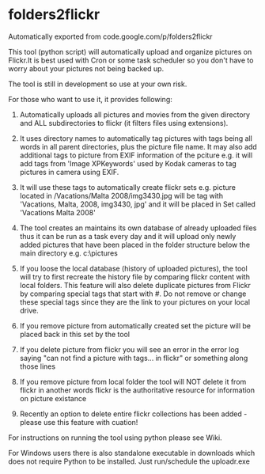 # folders2flickr
Automatically exported from code.google.com/p/folders2flickr

This tool (python script) will automatically upload and organize pictures on Flickr.It is best used with Cron or some task scheduler so you don't have to worry about your pictures not being backed up.

The tool is still in development so use at your own risk.

For those who want to use it, it provides following:

1) Automatically uploads all pictures and movies from the given directory and ALL subdirectories to flickr (it filters files using extensions).

2) It uses directory names to automatically tag pictures with tags being all words in all parent directories, plus the picture file name. It may also add additional tags to picture from EXIF information of the pciture e.g. it will add tags from 'Image XPKeywords' used by Kodak cameras to tag pictures in camera using EXIF.

3) It will use these tags to automatically create flickr sets e.g. picture located in /Vacations/Malta 2008/img3430.jpg will be tag with 'Vacations, Malta, 2008, img3430, jpg' and it will be placed in Set called 'Vacations Malta 2008'

4) The tool creates an maintains its own database of already uploaded files thus it can be run as a task every day and it will upload only newly added pictures that have been placed in the folder structure below the main directory e.g. c:\pictures

5) If you loose the local database (history of uploaded pictures), the tool will try to first recreate the history file by comparing flickr content with local folders. This feature will also delete duplicate pictures from Flickr by comparing special tags that start with #. Do not remove or change these special tags since they are the link to your pictures on your local drive.

6) If you remove picture from automatically created set the picture will be placed back in this set by the tool

7) If you delete picture from flickr you will see an error in the error log saying "can not find a picture with tags... in flickr" or something along those lines

8) If you remove picture from local folder the tool will NOT delete it from flickr in another words flickr is the authoritative resource for information on picture existance

9) Recently an option to delete entire flickr collections has been added - please use this feature with cuation!

For instructions on running the tool using python please see Wiki.

For Windows users there is also standalone executable in downloads which does not require Python to be installed. Just run/schedule the uploadr.exe
